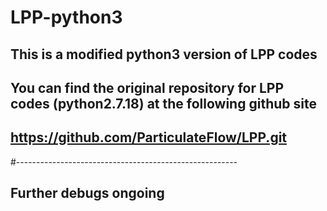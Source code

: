 # LPP-python3
## This is a modified python3 version of LPP codes
## You can find the original repository for LPP codes (python2.7.18) at the following github site
## https://github.com/ParticulateFlow/LPP.git
#-------------------------------------------------------
## Further debugs ongoing 
